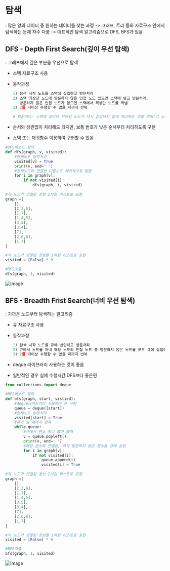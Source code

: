 # 탐색
: 많은 양의 데이터 중 원하는 데이터를 찾는 과정
-> 그래프, 트리 등의 자료구조 안에서 탐색하는 문제 자주 다룸
-> 대표적인 탐색 알고리즘으로 DFS, BFS가 있음



## DFS - Depth First Search(깊이 우선 탐색)

: 그래프에서 깊은 부분을 우선으로 탐색

- 스택 자료구조 사용

- 동작과정

  ```python
  1) 탐색 시작 노드를 스택에 삽입하고 방문처리
  2) 스택 최상단 노드에 방문하지 않은 인접 노드 있으면 스택에 넣고 방문처리.
     방문하지 않은 인접 노드가 없으면 스택에서 최상단 노드를 꺼냄
  3) 2를 더이상 수행할 수 없을 때까지 반복
  
  # 방문처리: 스택에 삽이되 처리된 노드가 다시 삽입되지 않게 체크하는 것을 의미(각 노드를 한번씩만 처리할 수 있게 해줌)
  ```

- 순서와 상관없이 처리해도 되지만, 보통 번호가 낮은 순서부터 처리하도록 구현

- 스택 또는 재귀함수 이용하여 구현할 수 있음

```python
#DFS메소드 정의
def dfs(graph, v, visited):
    #현재노드 방문처리
    visited[v] = True
	print(v, end=' ')
    #현재노드와 연결된 다른노드 재귀적으로 방문
    for i in graph[v]:
        if not visited[i]:
            dfs(graph, i, visited)
            
#각 노드가 연결된 정보 2차원 리스트로 표현
graph =[
    [],
    [2,3,8],
    [1,7],
    [1,4,5],
    [3,5],
    [3,4],
    [7],
    [2,6,8],
    [1,7]
]

#각 노드가 방문된 정보를 1차원 리스트로 표현
visited = [False] * 9

#DFS호출
dfs(graph, 1, visited)
```



![image](https://user-images.githubusercontent.com/103404127/188470222-46edf71c-fe07-4da1-bde2-073f69a1060c.png)

## BFS - Breadth Frist Search(너비 우선 탐색)

: 가까운 노드부터 탐색하는 알고리즘

- 큐 자료구조 사용

- 동작과정

  ```python
  1) 탐색 시작 노드를 큐에 삽입하고 방문처리
  2) 큐에서 노드를 꺼내 해당 노드의 인접 노드 중 방문하지 않은 노드를 모두 큐에 삽입하고 방문처리
  3) 2를 더이상 수행할 수 없을 때까지 반복
  ```

- deque 라이브러리 사용하는 것이 좋음

- 일반적인 경우 실제 수행시간 DFS보다 좋은편

```python
from collections import deque

#BFS메소드 정의
def bfs(graph, start, vistied):
    #deque라이브러리 사용하여 큐 구현
    queue = deque([start])
    #현재노드 방문처리
    visited[start] = True
    #큐가 빌 때까지 반복
    while queue:
        #큐에서 원소 하나 뽑아 출력
        v = queue.popleft()
        print(v, end=' ')
        #해당 원소와 연결된, 아직 방문하지 않은 원소들 큐에 삽입
        for i in graph[v]:
            if not visited[i]:
                queue.append(i)
                visited[i] = True
                
#각 노드가 연결된 정보 2차원 리스트로 표현
graph =[
    [],
    [2,3,8],
    [1,7],
    [1,4,5],
    [3,5],
    [3,4],
    [7],
    [2,6,8],
    [1,7]
]

#각 노드가 방문된 정보를 1차원 리스트로 표현
visited = [False] * 9

#BFS호출
bfs(graph, 1, visited)               
```



![image](https://user-images.githubusercontent.com/103404127/188470437-925f3938-e33e-4173-95cf-ace8190c8d9d.png)

